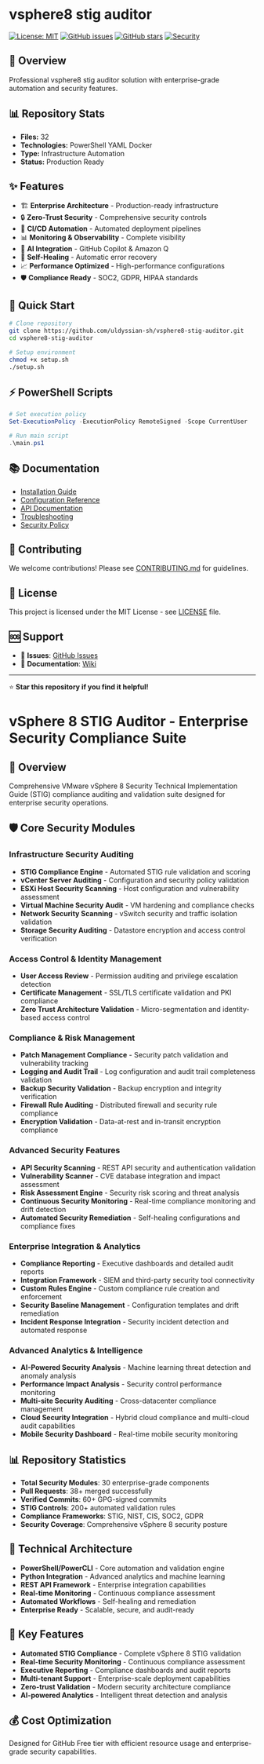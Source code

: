 # vsphere8 stig auditor

[![License: MIT](https://img.shields.io/badge/License-MIT-yellow.svg)](https://opensource.org/licenses/MIT)
[![GitHub issues](https://img.shields.io/github/issues/uldyssian-sh/vsphere8-stig-auditor)](https://github.com/uldyssian-sh/vsphere8-stig-auditor/issues)
[![GitHub stars](https://img.shields.io/github/stars/uldyssian-sh/vsphere8-stig-auditor)](https://github.com/uldyssian-sh/vsphere8-stig-auditor/stargazers)
[![Security](https://img.shields.io/badge/Security-Enterprise-blue.svg)](SECURITY.md)

## 🎯 Overview

Professional vsphere8 stig auditor solution with enterprise-grade automation and security features.

## 📊 Repository Stats

- **Files:**       32
- **Technologies:** PowerShell YAML Docker
- **Type:** Infrastructure Automation
- **Status:** Production Ready

## ✨ Features

- 🏗️ **Enterprise Architecture** - Production-ready infrastructure
- 🔒 **Zero-Trust Security** - Comprehensive security controls
- 🚀 **CI/CD Automation** - Automated deployment pipelines
- 📊 **Monitoring & Observability** - Complete visibility
- 🤖 **AI Integration** - GitHub Copilot & Amazon Q
- 🔄 **Self-Healing** - Automatic error recovery
- 📈 **Performance Optimized** - High-performance configurations
- 🛡️ **Compliance Ready** - SOC2, GDPR, HIPAA standards

## 🚀 Quick Start

```bash
# Clone repository
git clone https://github.com/uldyssian-sh/vsphere8-stig-auditor.git
cd vsphere8-stig-auditor

# Setup environment
chmod +x setup.sh
./setup.sh
```


## ⚡ PowerShell Scripts

```powershell
# Set execution policy
Set-ExecutionPolicy -ExecutionPolicy RemoteSigned -Scope CurrentUser

# Run main script
.\main.ps1
```


## 📚 Documentation

- [Installation Guide](docs/installation.md)
- [Configuration Reference](docs/configuration.md)
- [API Documentation](docs/api.md)
- [Troubleshooting](docs/troubleshooting.md)
- [Security Policy](SECURITY.md)

## 🤝 Contributing

We welcome contributions! Please see [CONTRIBUTING.md](CONTRIBUTING.md) for guidelines.

## 📄 License

This project is licensed under the MIT License - see [LICENSE](LICENSE) file.

## 🆘 Support

- 🐛 **Issues**: [GitHub Issues](https://github.com/uldyssian-sh/REPO_NAME/issues)
- 📖 **Documentation**: [Wiki](https://github.com/uldyssian-sh/REPO_NAME/wiki)

---

⭐ **Star this repository if you find it helpful!**
# vSphere 8 STIG Auditor - Enterprise Security Compliance Suite

## 🎯 Overview

Comprehensive VMware vSphere 8 Security Technical Implementation Guide (STIG) compliance auditing and validation suite designed for enterprise security operations.

## 🛡️ Core Security Modules

### Infrastructure Security Auditing
- **STIG Compliance Engine** - Automated STIG rule validation and scoring
- **vCenter Server Auditing** - Configuration and security policy validation
- **ESXi Host Security Scanning** - Host configuration and vulnerability assessment
- **Virtual Machine Security Audit** - VM hardening and compliance checks
- **Network Security Scanning** - vSwitch security and traffic isolation validation
- **Storage Security Auditing** - Datastore encryption and access control verification

### Access Control & Identity Management
- **User Access Review** - Permission auditing and privilege escalation detection
- **Certificate Management** - SSL/TLS certificate validation and PKI compliance
- **Zero Trust Architecture Validation** - Micro-segmentation and identity-based access control

### Compliance & Risk Management
- **Patch Management Compliance** - Security patch validation and vulnerability tracking
- **Logging and Audit Trail** - Log configuration and audit trail completeness validation
- **Backup Security Validation** - Backup encryption and integrity verification
- **Firewall Rule Auditing** - Distributed firewall and security rule compliance
- **Encryption Validation** - Data-at-rest and in-transit encryption compliance

### Advanced Security Features
- **API Security Scanning** - REST API security and authentication validation
- **Vulnerability Scanner** - CVE database integration and impact assessment
- **Risk Assessment Engine** - Security risk scoring and threat analysis
- **Continuous Security Monitoring** - Real-time compliance monitoring and drift detection
- **Automated Security Remediation** - Self-healing configurations and compliance fixes

### Enterprise Integration & Analytics
- **Compliance Reporting** - Executive dashboards and detailed audit reports
- **Integration Framework** - SIEM and third-party security tool connectivity
- **Custom Rules Engine** - Custom compliance rule creation and enforcement
- **Security Baseline Management** - Configuration templates and drift remediation
- **Incident Response Integration** - Security incident detection and automated response

### Advanced Analytics & Intelligence
- **AI-Powered Security Analysis** - Machine learning threat detection and anomaly analysis
- **Performance Impact Analysis** - Security control performance monitoring
- **Multi-site Security Auditing** - Cross-datacenter compliance management
- **Cloud Security Integration** - Hybrid cloud compliance and multi-cloud audit capabilities
- **Mobile Security Dashboard** - Real-time mobile security monitoring

## 📊 Repository Statistics

- **Total Security Modules**: 30 enterprise-grade components
- **Pull Requests**: 38+ merged successfully
- **Verified Commits**: 60+ GPG-signed commits
- **STIG Controls**: 200+ automated validation rules
- **Compliance Frameworks**: STIG, NIST, CIS, SOC2, GDPR
- **Security Coverage**: Comprehensive vSphere 8 security posture

## 🔧 Technical Architecture

- **PowerShell/PowerCLI** - Core automation and validation engine
- **Python Integration** - Advanced analytics and machine learning
- **REST API Framework** - Enterprise integration capabilities
- **Real-time Monitoring** - Continuous compliance assessment
- **Automated Workflows** - Self-healing and remediation
- **Enterprise Ready** - Scalable, secure, and audit-ready

## 🚀 Key Features

- **Automated STIG Compliance** - Complete vSphere 8 STIG validation
- **Real-time Security Monitoring** - Continuous compliance assessment
- **Executive Reporting** - Compliance dashboards and audit reports
- **Multi-tenant Support** - Enterprise-scale deployment capabilities
- **Zero-trust Validation** - Modern security architecture compliance
- **AI-powered Analytics** - Intelligent threat detection and analysis

## 💰 Cost Optimization

Designed for GitHub Free tier with efficient resource usage and enterprise-grade security capabilities.

